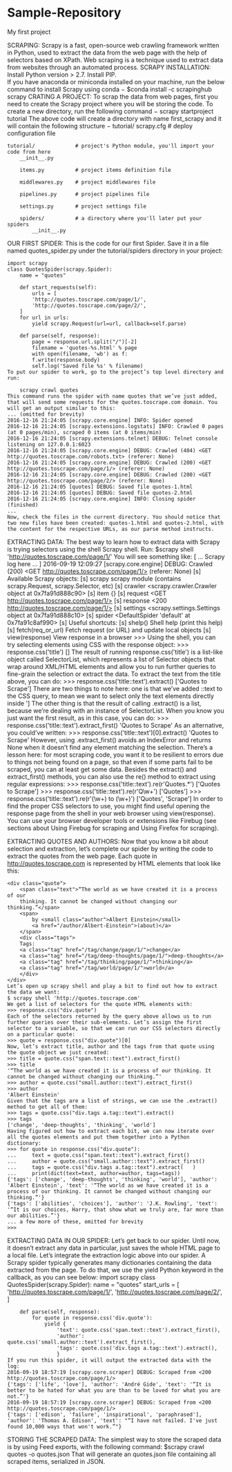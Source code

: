 # Sample-Repository
My first project 

SCRAPING:
	Scrapy is a fast, open-source web crawling framework written in Python, used to extract the data from the web page with the help of selectors based on XPath.
	Web scraping is a technique used to extract data from websites through an automated process.
SCRAPY INSTALLATION:
	Install Python version > 2.7.
	Install PIP.	
	If you have anaconda or miniconda installed on your machine, run the below command to install Scrapy using conda −
	$conda install -c scrapinghub scrapy 
CRATING A PROJECT:
	To scrap the data from web pages, first you need to create the Scrapy project where you will be storing the code. To create a new directory, run the following command −
	scrapy startproject tutorial
	The above code will create a directory with name first_scrapy and it will contain the following structure −
	tutorial/
    scrapy.cfg            # deploy configuration file

    tutorial/             # project's Python module, you'll import your code from here
        __init__.py

        items.py          # project items definition file

        middlewares.py    # project middlewares file

        pipelines.py      # project pipelines file

        settings.py       # project settings file

        spiders/          # a directory where you'll later put your spiders
            __init__.py
OUR FIRST SPIDER:
	This is the code for our first Spider. Save it in a file named quotes_spider.py under the tutorial/spiders directory in your project:

	import scrapy
	class QuotesSpider(scrapy.Spider):
		name = "quotes"

		def start_requests(self):
			urls = [
			'http://quotes.toscrape.com/page/1/',
            'http://quotes.toscrape.com/page/2/',
        ]
        for url in urls:
            yield scrapy.Request(url=url, callback=self.parse)

		def parse(self, response):
			page = response.url.split("/")[-2]
			filename = 'quotes-%s.html' % page
			with open(filename, 'wb') as f:
			f.write(response.body)
			self.log('Saved file %s' % filename)
	To put our spider to work, go to the project’s top level directory and run:

		scrapy crawl quotes
	This command runs the spider with name quotes that we’ve just added, that will send some requests for the quotes.toscrape.com domain. You will get an output similar to this:
	... (omitted for brevity)
	2016-12-16 21:24:05 [scrapy.core.engine] INFO: Spider opened
	2016-12-16 21:24:05 [scrapy.extensions.logstats] INFO: Crawled 0 pages (at 0 pages/min), scraped 0 items (at 0 items/min)
	2016-12-16 21:24:05 [scrapy.extensions.telnet] DEBUG: Telnet console listening on 127.0.0.1:6023
	2016-12-16 21:24:05 [scrapy.core.engine] DEBUG: Crawled (404) <GET http://quotes.toscrape.com/robots.txt> (referer: None)
	2016-12-16 21:24:05 [scrapy.core.engine] DEBUG: Crawled (200) <GET http://quotes.toscrape.com/page/1/> (referer: None)
	2016-12-16 21:24:05 [scrapy.core.engine] DEBUG: Crawled (200) <GET http://quotes.toscrape.com/page/2/> (referer: None)
	2016-12-16 21:24:05 [quotes] DEBUG: Saved file quotes-1.html
	2016-12-16 21:24:05 [quotes] DEBUG: Saved file quotes-2.html
	2016-12-16 21:24:05 [scrapy.core.engine] INFO: Closing spider (finished)
	...
	Now, check the files in the current directory. You should notice that two new files have been created: quotes-1.html and quotes-2.html, with the content for the respective URLs, as our parse method instructs.

EXTRACTING DATA:
	The best way to learn how to extract data with Scrapy is trying selectors using the shell Scrapy shell. Run:
	$scrapy shell 'http://quotes.toscrape.com/page/1/'
	You will see something like:
	[ ... Scrapy log here ... ]
	2016-09-19 12:09:27 [scrapy.core.engine] DEBUG: Crawled (200) <GET http://quotes.toscrape.com/page/1/> (referer: None)
	[s] Available Scrapy objects:
	[s]   scrapy     scrapy module (contains scrapy.Request, scrapy.Selector, etc)
	[s]   crawler    <scrapy.crawler.Crawler object at 0x7fa91d888c90>
	[s]   item       {}
	[s]   request    <GET http://quotes.toscrape.com/page/1/>
	[s]   response   <200 http://quotes.toscrape.com/page/1/>
	[s]   settings   <scrapy.settings.Settings object at 0x7fa91d888c10>
	[s]   spider     <DefaultSpider 'default' at 0x7fa91c8af990>
	[s] Useful shortcuts:
	[s]   shelp()           Shell help (print this help)
	[s]   fetch(req_or_url) Fetch request (or URL) and update local objects
	[s]   view(response)    View response in a browser
	>>>
	Using the shell, you can try selecting elements using CSS with the response object:
	>>> response.css('title')
	[<Selector xpath='descendant-or-self::title' data='<title>Quotes to Scrape</title>'>]
	The result of running response.css('title') is a list-like object called SelectorList, which represents a list of Selector objects that wrap around XML/HTML elements and allow you to run further queries to fine-grain the selection or extract the data.
	To extract the text from the title above, you can do:
	>>> response.css('title::text').extract()
	['Quotes to Scrape']
	There are two things to note here: one is that we’ve added ::text to the CSS query, to mean we want to select only the text elements directly inside <title> element. If we don’t specify ::text, we’d get the full title element, including its tags:
	>>> response.css('title').extract()
	['<title>Quotes to Scrape</title>']
	The other thing is that the result of calling .extract() is a list, because we’re dealing with an instance of SelectorList. When you know you just want the first result, as in this case, you can do:
	>>> response.css('title::text').extract_first()
	'Quotes to Scrape'
	As an alternative, you could’ve written:
	>>> response.css('title::text')[0].extract()
	'Quotes to Scrape'
	However, using .extract_first() avoids an IndexError and returns None when it doesn’t find any element matching the selection.
	There’s a lesson here: for most scraping code, you want it to be resilient to errors due to things not being found on a page, so that even if some parts fail to be scraped, you can at least get some data.
	Besides the extract() and extract_first() methods, you can also use the re() method to extract using regular expressions:
	>>> response.css('title::text').re(r'Quotes.*')
	['Quotes to Scrape']
	>>> response.css('title::text').re(r'Q\w+')
	['Quotes']
	>>> response.css('title::text').re(r'(\w+) to (\w+)')
	['Quotes', 'Scrape']
	In order to find the proper CSS selectors to use, you might find useful opening the response page from the shell in your web browser using view(response). You can use your browser developer tools or extensions like Firebug (see sections about Using Firebug for scraping and Using Firefox for scraping).
	
EXTRACTING QUOTES AND AUTHORS:
	Now that you know a bit about selection and extraction, let’s complete our spider by writing the code to extract the quotes from the web page.
	Each quote in http://quotes.toscrape.com is represented by HTML elements that look like this:

	<div class="quote">
		<span class="text">“The world as we have created it is a process of our
		thinking. It cannot be changed without changing our thinking.”</span>
		<span>
			by <small class="author">Albert Einstein</small>
			<a href="/author/Albert-Einstein">(about)</a>
		</span>
		<div class="tags">
        Tags:
        <a class="tag" href="/tag/change/page/1/">change</a>
        <a class="tag" href="/tag/deep-thoughts/page/1/">deep-thoughts</a>
        <a class="tag" href="/tag/thinking/page/1/">thinking</a>
        <a class="tag" href="/tag/world/page/1/">world</a>
		</div>
	</div>
	Let’s open up scrapy shell and play a bit to find out how to extract the data we want:
	$ scrapy shell 'http://quotes.toscrape.com'
	We get a list of selectors for the quote HTML elements with:
	>>> response.css("div.quote")
	Each of the selectors returned by the query above allows us to run further queries over their sub-elements. Let’s assign the first selector to a variable, so that we can run our CSS selectors directly on a particular quote:
	>>> quote = response.css("div.quote")[0]
	Now, let’s extract title, author and the tags from that quote using the quote object we just created:
	>>> title = quote.css("span.text::text").extract_first()
	>>> title
	'“The world as we have created it is a process of our thinking. It cannot be changed without changing our thinking.”'
	>>> author = quote.css("small.author::text").extract_first()
	>>> author
	'Albert Einstein'
	Given that the tags are a list of strings, we can use the .extract() method to get all of them:
	>>> tags = quote.css("div.tags a.tag::text").extract()
	>>> tags
	['change', 'deep-thoughts', 'thinking', 'world']
	Having figured out how to extract each bit, we can now iterate over all the quotes elements and put them together into a Python dictionary:
	>>> for quote in response.css("div.quote"):
	...     text = quote.css("span.text::text").extract_first()
	...     author = quote.css("small.author::text").extract_first()
	...     tags = quote.css("div.tags a.tag::text").extract(	)
	...     print(dict(text=text, author=author, tags=tags))
	{'tags': ['change', 'deep-thoughts', 'thinking', 'world'], 'author': 'Albert Einstein', 'text': '“The world as we have created it is a process of our thinking. It cannot be changed without changing our thinking.”'}
	{'tags': ['abilities', 'choices'], 'author': 'J.K. Rowling', 'text': '“It is our choices, Harry, that show what we truly are, far more than our abilities.”'}
    ... a few more of these, omitted for brevity
	>>>
EXTRACTING DATA IN OUR SPIDER:
	Let’s get back to our spider. Until now, it doesn’t extract any data in particular, just saves the whole HTML page to a local file. Let’s integrate the extraction logic above into our spider.
	A Scrapy spider typically generates many dictionaries containing the data extracted from the page. To do that, we use the yield Python keyword in the callback, as you can see below:
	import scrapy
	class QuotesSpider(scrapy.Spider):
		name = "quotes"
		start_urls = [
			'http://quotes.toscrape.com/page/1/',
			'http://quotes.toscrape.com/page/2/',
				]

		def parse(self, response):
			for quote in response.css('div.quote'):
				yield {
					'text': quote.css('span.text::text').extract_first(),
					'author': quote.css('small.author::text').extract_first(),
					'tags': quote.css('div.tags a.tag::text').extract(),
					}
	If you run this spider, it will output the extracted data with the log:
	2016-09-19 18:57:19 [scrapy.core.scraper] DEBUG: Scraped from <200 http://quotes.toscrape.com/page/1/>
	{'tags': ['life', 'love'], 'author': 'André Gide', 'text': '“It is better to be hated for what you are than to be loved for what you are not.”'}
	2016-09-19 18:57:19 [scrapy.core.scraper] DEBUG: Scraped from <200 http://quotes.toscrape.com/page/1/>
	{'tags': ['edison', 'failure', 'inspirational', 'paraphrased'], 'author': 'Thomas A. Edison', 'text': "“I have not failed. I've just found 10,000 ways that won't work.”"}
STORING THE SCRAPED DATA:
	The simplest way to store the scraped data is by using Feed exports, with the following command:
	$scrapy crawl quotes -o quotes.json
	That will generate an quotes.json file containing all scraped items, serialized in JSON.
	


